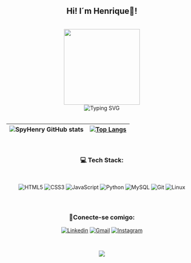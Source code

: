 <div align="center">

  ## Hi! I´m Henrique👋!
</div>

<br>
      
<div align="center">
  <img src="https://github.com/TheDudeThatCode/TheDudeThatCode/blob/master/Assets/Developer.gif" width="200">
</div>


<div align="center" width="100%">
  <img src="https://readme-typing-svg.demolab.com?font=Iosevka&color=1B1504&width=900&size=21&center=true&lines=Sou+estudante+de+Ciência+da+Computação;Seja+bem+-+vindo!" alt="Typing SVG"/>
</div>

<br>

<div align="center">

  | ![SpyHenry GitHub stats](https://github-readme-stats.vercel.app/api?username=SpyHenry&show_icons=true&theme=fff) | [![Top Langs](https://github-readme-stats.vercel.app/api/top-langs/?username=SpyHenry&layout=donut&show_icons=true&theme=fff)](https://github.com/SpyHenry/github-readme-stats) |
| :-: | :-: |

<br>

  <h3>💻 Tech Stack:</h3>
  
</div>

<div align="center" style="display: inline_block"><br>

![HTML5](https://img.shields.io/badge/HTML5-E34F26?style=for-the-badge&logo=html5&logoColor=white)
![CSS3](https://img.shields.io/badge/CSS3-1572B6?style=for-the-badge&logo=css3&logoColor=white)
![JavaScript](https://img.shields.io/badge/JavaScript-F7DF1E?style=for-the-badge&logo=javascript&logoColor=black)
![Python](https://img.shields.io/badge/python-3670A0?style=for-the-badge&logo=python&logoColor=ffdd54)
![MySQL](https://img.shields.io/badge/MySQL-00000F?style=for-the-badge&logo=mysql&logoColor=white)
![Git](https://img.shields.io/badge/GIT-E44C30?style=for-the-badge&logo=git&logoColor=white)
![Linux](https://img.shields.io/badge/Linux-000?style=for-the-badge&logo=linux&logoColor=FCC624)
  
</div>

<br>

##

<div align="center">
   <h3> 🛜Conecte-se comigo:</h3> 

  [![Linkedin](https://img.shields.io/badge/LinkedIn-2e3440?style=for-the-badge&logo=linkedin&logoColor=fff)](https://www.linkedin.com/in/henrique-baptista-bandeira/)
  [![Gmail](https://img.shields.io/badge/Gmail-333333?style=for-the-badge&logo=gmail&logoColor=fff)](mailto:henrybbandeira@gmail.com)
  [![Instagram](https://img.shields.io/badge/Instagram-2e3440?style=for-the-badge&logo=instagram&logoColor=fff)](https://www.instagram.com/henry_bband/)

</div>
<br>
<p align="center"><img src=https://github.com/TheDudeThatCode/TheDudeThatCode/blob/master/Assets/dino.gif></p>

<img src="https://www.animatedimages.org/data/media/562/animated-line-image-0184.gif" width="1920" height=0.4/>

